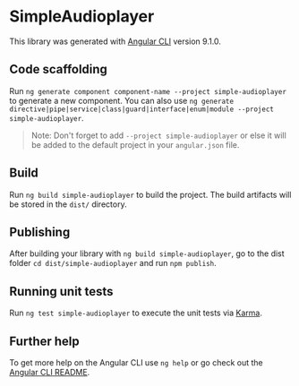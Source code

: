 # SimpleAudioplayer

This library was generated with [Angular CLI](https://github.com/angular/angular-cli) version 9.1.0.

## Code scaffolding

Run `ng generate component component-name --project simple-audioplayer` to generate a new component. You can also use `ng generate directive|pipe|service|class|guard|interface|enum|module --project simple-audioplayer`.
> Note: Don't forget to add `--project simple-audioplayer` or else it will be added to the default project in your `angular.json` file. 

## Build

Run `ng build simple-audioplayer` to build the project. The build artifacts will be stored in the `dist/` directory.

## Publishing

After building your library with `ng build simple-audioplayer`, go to the dist folder `cd dist/simple-audioplayer` and run `npm publish`.

## Running unit tests

Run `ng test simple-audioplayer` to execute the unit tests via [Karma](https://karma-runner.github.io).

## Further help

To get more help on the Angular CLI use `ng help` or go check out the [Angular CLI README](https://github.com/angular/angular-cli/blob/master/README.md).
